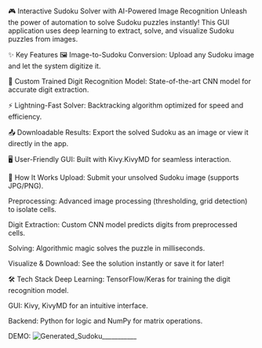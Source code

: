 🎮 Interactive Sudoku Solver with AI-Powered Image Recognition
Unleash the power of automation to solve Sudoku puzzles instantly! This GUI application uses deep learning to extract, solve, and visualize Sudoku puzzles from images.

✨ Key Features
🖼️ Image-to-Sudoku Conversion: Upload any Sudoku image and let the system digitize it.

🧠 Custom Trained Digit Recognition Model: State-of-the-art CNN model for accurate digit extraction.

⚡ Lightning-Fast Solver: Backtracking algorithm optimized for speed and efficiency.

📤 Downloadable Results: Export the solved Sudoku as an image or view it directly in the app.

🖥️ User-Friendly GUI: Built with Kivy.KivyMD for seamless interaction.

🚀 How It Works
Upload: Submit your unsolved Sudoku image (supports JPG/PNG).

Preprocessing: Advanced image processing (thresholding, grid detection) to isolate cells.

Digit Extraction: Custom CNN model predicts digits from preprocessed cells.

Solving: Algorithmic magic solves the puzzle in milliseconds.

Visualize & Download: See the solution instantly or save it for later!

🛠️ Tech Stack
Deep Learning: TensorFlow/Keras for training the digit recognition model.

GUI: Kivy, KivyMD for an intuitive interface.

Backend: Python for logic and NumPy for matrix operations.

DEMO:
![Generated_Sudoku___________](https://github.com/user-attachments/assets/ff608ecb-6f19-4091-9ca1-d169462fb208)


